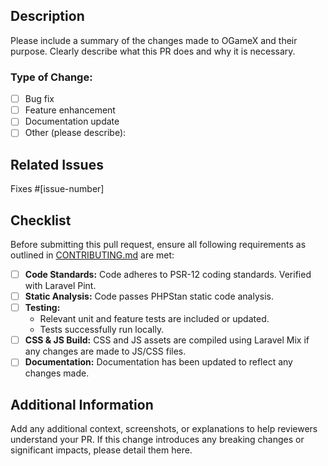 ## Description
Please include a summary of the changes made to OGameX and their purpose. Clearly describe what this PR does and why it is necessary.

### Type of Change:
- [ ] Bug fix
- [ ] Feature enhancement
- [ ] Documentation update
- [ ] Other (please describe):

## Related Issues
Fixes #[issue-number]

## Checklist
Before submitting this pull request, ensure all following requirements as outlined in [CONTRIBUTING.md](https://github.com/lanedirt/OGameX/blob/main/CONTRIBUTING.md) are met:

- [ ] **Code Standards:** Code adheres to PSR-12 coding standards. Verified with Laravel Pint.
- [ ] **Static Analysis:** Code passes PHPStan static code analysis.
- [ ] **Testing:**
    - Relevant unit and feature tests are included or updated.
    - Tests successfully run locally.
- [ ] **CSS & JS Build:** CSS and JS assets are compiled using Laravel Mix if any changes are made to JS/CSS files.
- [ ] **Documentation:** Documentation has been updated to reflect any changes made.

## Additional Information
Add any additional context, screenshots, or explanations to help reviewers understand your PR. If this change introduces any breaking changes or significant impacts, please detail them here.

